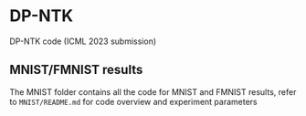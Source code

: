 # DP-NTK
DP-NTK code (ICML 2023 submission)

## MNIST/FMNIST results
The MNIST folder contains all the code for MNIST and FMNIST results, refer to `MNIST/README.md` for code overview and experiment parameters 
